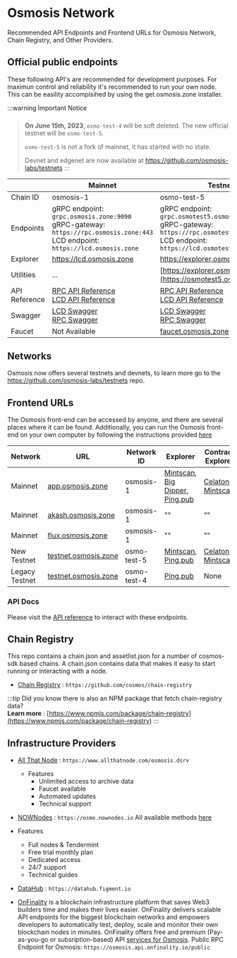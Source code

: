 # Osmosis Network
Recommended API Endpoints and Frontend URLs for Osmosis Network, Chain Registry, and Other Providers.

## Official public endpoints
These following API's are recommended for development purposes. For maximun control and reliability it's recommended to run your own node. This can be easility accomplsihed by using the get.osmosis.zone installer. 


:::warning Important Notice
### 
> **On June 15th, 2023**, `osmo-test-4` will be soft deleted. The new official testnet will be `osmo-test-5`. 
>
> `osmo-test-5` is not a fork of mainnet, it has started with no state.
>
> Devnet and edgenet are now available at https://github.com/osmosis-labs/testnets
:::

|        | Mainnet                                     | Testnet (New)                              | Testnet (Legacy)                          |
|---------------|---------------------------------------------|--------------------------------------------|-------------------------------------------|
| Chain ID      | osmosis-1                                   | osmo-test-5                                | osmo-test-4                               |
| Endpoints     | gRPC endpoint: `grpc.osmosis.zone:9090`<br/> gRPC-gateway: `https://rpc.osmosis.zone:443` <br/> LCD endpoint: `https://lcd.osmosis.zone` | gRPC endpoint: `grpc.osmotest5.osmosis.zone` <br/> gRPC-gateway: `https://rpc.osmotest5.osmosis.zone`<br/> LCD endpoint: `https://lcd.osmotest5.osmosis.zone/` | gRPC endpoint: `grpc-test.osmosis.zone:443` <br/>gRPC-gateway:  `https://rpc.testnet.osmosis.zone:443`<br/> LCD endpoint: `https://lcd-test.osmosis.zone` |
| Explorer      | https://lcd.osmosis.zone                   | https://explorer.osmotest5.osmosis.zone/   | https://lcd-test.osmosis.zone             |
| Utilities  | ...                                         | [https://explorer.osmotest5.osmosis.zone/](https://osmotest5.osmosis.zone/) | ...                                      |
| API Reference | [RPC API Reference](/api)<br/> [LCD API Reference](/api/?v=LCD) | [RPC API Reference](/api)<br/> [LCD API Reference](/api/?v=LCD) | [RPC API Reference](/api)<br/> [LCD API Reference](/api/?v=LCD) |
| Swagger       | [LCD Swagger](https://lcd.osmosis.zone/swagger/)<br/> [RPC Swagger](https://rpc-docs.osmosis.zone/) | [LCD Swagger](https://lcd.osmotest5.osmosis.zone/swagger/)<br/> [RPC Swagger](https://rpc-docs.osmosis.zone/) | [LCD Swagger](https://lcd-test.osmosis.zone/swagger/)<br/> [RPC Swagger](https://rpc-docs.osmosis.zone/) |
| Faucet        | Not Available                                   | [faucet.osmosis.zone](https://faucet.osmosis.zone/) |  Discontinued |

## Networks
Osmosis now offers several testnets and devnets, to learn more go to the https://github.com/osmosis-labs/testnets repo.

## Frontend URLs
The Osmosis front-end can be accessed by anyone, and there are several places where it can be found. Additionally, you can run the Osmosis front-end on your own computer by following the instructions provided [ here](https://docs.osmosis.zone/frontend/osmosis-frontend)

| Network | URL | Network ID | Explorer | Contract Explorer | 
| -------- | -------- | -------- | -------- | -------- | 
| Mainnet | [app.osmosis.zone](https://app.osmosis.zone/) | osmosis-1  | [Mintscan](https://www.mintscan.io/osmosis), [Big Dipper](https://bigdipper.live/osmosis), [Ping.pub](https://ping.pub/osmosis) | [Celatone](https://celatone.osmosis.zone/), [Mintscan](https://www.mintscan.io/osmosis/wasm) |
| Mainnet | [akash.osmosis.zone](https://app.osmosis.zone/) | osmosis-1  | "" | ""
| Mainnet | [flux.osmosis.zone](https://app.osmosis.zone/) | osmosis-1  | "" | ""
| New Testnet | [testnet.osmosis.zone](https://testnet.osmosis.zone/) | osmo-test-5  | [Mintscan](https://testnet.mintscan.io/osmosis-testnet), [Ping.pub](https://explorer.osmotest5.osmosis.zone/)| [Celatone](https://celatone.osmosis.zone/testnet), [Mintscan](https://testnet.mintscan.io/osmosis-testnet/contract) |
| Legacy Testnet | [testnet.osmosis.zone](https://testnet.osmosis.zone/) | osmo-test-4  | [Ping.pub](https://explorer.osmotest5.osmosis.zone/) | None |




### API Docs

Please visit the [API reference](/api) to interact with these endpoints. 


## Chain Registry

This repo contains a chain.json and assetlist.json for a number of cosmos-sdk based chains. A chain.json contains data that makes it easy to start running or interacting with a node. 
- [Chain Registry](https://github.com/cosmos/chain-registry) : `https://github.com/cosmos/chain-registry`

:::tip
Did you know there is also an NPM package that fetch chain-registry data? <br/>
**Learn more** : [https://www.npmjs.com/package/chain-registry](https://www.npmjs.com/package/chain-registry) 
:::


## Infrastructure Providers

- [All That Node](https://www.allthatnode.com/osmosis.dsrv) : `https://www.allthatnode.com/osmosis.dsrv`
  - Features
    - Unlimited access to archive data
    - Faucet available
    - Automated updates
    - Technical support

- [NOWNodes](https://nownodes.io/osmosis-osmo) : `https://osmo.nownodes.io`
All available methods [here](https://documenter.getpostman.com/view/13630829/TVmFkLwy#ddf384c9-33e2-432e-b49c-f3f56ae5f4ac)
 - Features
    - Full nodes & Tendermint
    - Free trial monthly plan
    - Dedicated access 
    - 24/7 support
    - Technical guides
   
- [DataHub](https://datahub.figment.io) : `https://datahub.figment.io`

- [OnFinality](https://onfinality.io/) is a blockchain infrastructure platform that saves Web3 builders time and makes their lives easier. OnFinality delivers scalable API endpoints for the biggest blockchain networks and empowers developers to automatically test, deploy, scale and monitor their own blockchain nodes in minutes. OnFinality offers free and premium (Pay-as-you-go or subsription-based) API [services for Osmosis](https://onfinality.io/networks/osmosis). Public RPC Endpoint for Osmosis: `https://osmosis.api.onfinality.io/public`

